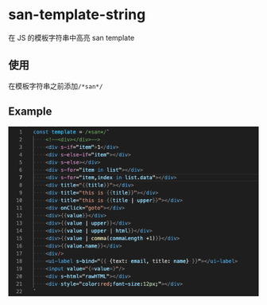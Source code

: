 # san-template-string

在 JS 的模板字符串中高亮 san template

## 使用

在模板字符串之前添加`/*san*/`

## Example

![Example](docs/demo.png)